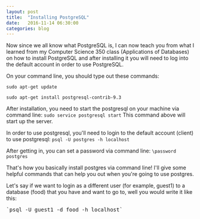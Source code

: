 ```yaml
---
layout: post
title:  "Installing PostgreSQL"
date:   2016-11-14 06:30:00
categories: blog
---
```

Now since we all know what PostgreSQL is, I can now teach you from what I learned from 
my Computer Science 350 class (Applications of Databases) on how to install PostgreSQL
and after installing it you will need to log into the default account in order to use 
PostgreSQL.

On your command line, you should type out these commands:
```
sudo apt-get update

sudo apt-get install postgresql-contrib-9.3
```

After installation, you need to start the postgresql on your machine via command line:
`sudo service postgresql start`
This command above will start up the server. 

In order to use postgresql, you'll need to login to the default account (client) to use postgresql:
`psql -U postgres -h localhost`

After getting in, you can set a password via command line:
`\password postgres`

That's how you basically install postgres via command line! I'll give some helpful commands that can help you
out when you're going to use postgres.

Let's say if we want to login as a different user (for example, guest1) to a database (food) that you have and want to go to,
well you would write it like this:
<pre>
`psql -U guest1 -d food -h localhost`
</pre>